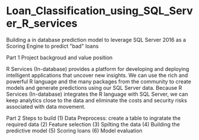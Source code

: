 # Loan_Classification_using_SQL_Server_R_services
Building a in database prediction model to leverage SQL Server 2016 as a Scoring Engine to predict "bad" loans

Part 1 Project backgroud and value position

R Services (In-database) provides a platform for developing and deploying intelligent applications that uncover new insights. We can use the rich and powerful R language and the many packages from the community to create models and generate predictions using our SQL Server data. Because R Services (In-database) integrates the R language with SQL Server, we can keep analytics close to the data and eliminate the costs and security risks associated with data movement.

Part 2 Steps to build 
(1) Data Preprocess: create a table to ingratate the required data
(2) Feature selection
(3) Spilting the data
(4) Building the predictive model
(5) Scoring loans 
(6) Model evaluation
